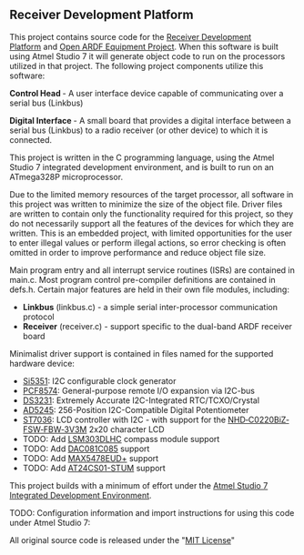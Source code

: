 <h2>Receiver Development Platform</h2>
<p>
	This project contains source code for the&nbsp;<a href="https://groups.google.com/forum/#!forum/receiver-development-platform">Receiver Development Platform</a>&nbsp;and&nbsp;<a href="http://openardf.org/index.php/ardf-open-equipment-project/">Open ARDF Equipment Project</a>. When this software is built using Atmel Studio 7 it will generate object code to run on the processors utilized in that project. The following project components utilize this software:
</p>
<p>
	<strong>Control Head&nbsp;</strong>- A user interface device capable of communicating over a serial bus (Linkbus)
</p>
<p>
	<strong>Digital Interface&nbsp;</strong>- A small board that provides a digital interface between a serial bus (Linkbus) to a radio receiver (or other device) to which it is connected.
</p>
<p>This project is written in the C programming language, using the Atmel Studio 7 integrated development environment, and is built to run on an ATmega328P microprocessor.</p>
<p>Due to the limited memory resources of the target processor, all software in this project was written to minimize the size of the object file. Driver files are written to contain only the functionality required for this project, so they do not necessarily support all the features of the devices for which they are written. This is an embedded project, with limited opportunities for the user to enter illegal values or perform illegal actions, so error checking is often omitted in order to improve performance and reduce object file size.</p>
<p>Main program entry and all interrupt service routines (ISRs) are contained in main.c. Most program control pre-compiler definitions are contained in defs.h. Certain major features are held in their own file modules, including:</p>
<ul>
	<li>
		<strong>Linkbus</strong> (linkbus.c) - a simple serial inter-processor communication protocol
	</li>
	<li>
		<strong>Receiver</strong> (receiver.c) - support specific to the dual-band ARDF receiver board
	</li>
</ul>
<p>Minimalist driver support is contained in files named for the supported hardware device:</p>
<ul>
	<li>
		<a href="http://www.silabs.com/documents/public/data-sheets/Si5351-B.pdf">Si5351</a>: I2C configurable clock generator
	</li>
	<li>
		<a href="http://www.nxp.com/documents/data_sheet/PCF8574_PCF8574A.pdf">PCF8574</a>: General-purpose remote I/O expansion via I2C-bus
	</li>
	<li>
		<a href="http://datasheets.maximintegrated.com/en/ds/DS3231-DS3231S.pdf">DS3231</a>: Extremely Accurate I2C-Integrated RTC/TCXO/Crystal
	</li>
	<li>
		<a href="http://www.analog.com/media/en/technical-documentation/data-sheets/AD5245.pdf">AD5245</a>: 256-Position I2C-Compatible Digital Potentiometer
	</li>
	<li>
		<a href="http://www.newhavendisplay.com/app_notes/ST7036.pdf">ST7036</a>: LCD controller with I2C - with support for the <a href="http://www.newhavendisplay.com/specs/NHD-C0220BiZ-FSW-FBW-3V3M.pdf">NHD‐C0220BiZ‐FSW‐FBW‐3V3M</a>&nbsp;2x20 character LCD&nbsp;
	</li>
	<li>
		TODO: Add <a href="https://www.adafruit.com/product/1120">LSM303DLHC</a>&nbsp;compass module support
	</li>
	<li>
		TODO: Add <a href="http://www.ti.com/lit/ds/symlink/dac081c081.pdf">DAC081C085</a>&nbsp;support
	</li>
	<li>
		TODO: Add <a href="http://datasheets.maximintegrated.com/en/ds/MAX5477-MAX5479.pdf">MAX5478EUD+</a>&nbsp;support
	</li>
	<li>
		TODO: Add <a href="http://www.atmel.com/Images/Atmel-8815-SEEPROM-AT24CS01-02-Datasheet.pdf">AT24CS01-STUM</a>&nbsp;support
	</li>
</ul>
<p>
	This project builds with a minimum of effort under the <a href="http://www.atmel.com/microsite/atmel-studio/">Atmel Studio 7 Integrated Development Environment</a>.
</p>
<p>TODO: Configuration information and import instructions for using this code under Atmel Studio 7:</p>
<p>
	All original source code is released under the "<a href="https://opensource.org/licenses/MIT">MIT License</a>"
</p>